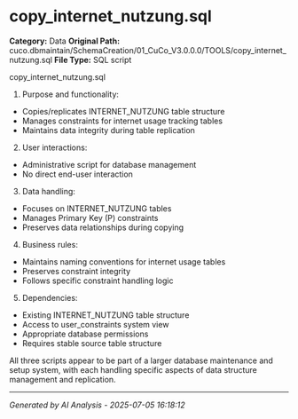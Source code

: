 # copy_internet_nutzung.sql

**Category:** Data
**Original Path:** cuco.dbmaintain/SchemaCreation/01_CuCo_V3.0.0.0/TOOLS/copy_internet_nutzung.sql
**File Type:** SQL script

copy_internet_nutzung.sql
1. Purpose and functionality:
- Copies/replicates INTERNET_NUTZUNG table structure
- Manages constraints for internet usage tracking tables
- Maintains data integrity during table replication

2. User interactions:
- Administrative script for database management
- No direct end-user interaction

3. Data handling:
- Focuses on INTERNET_NUTZUNG tables
- Manages Primary Key (P) constraints
- Preserves data relationships during copying

4. Business rules:
- Maintains naming conventions for internet usage tables
- Preserves constraint integrity
- Follows specific constraint handling logic

5. Dependencies:
- Existing INTERNET_NUTZUNG table structure
- Access to user_constraints system view
- Appropriate database permissions
- Requires stable source table structure

All three scripts appear to be part of a larger database maintenance and setup system, with each handling specific aspects of data structure management and replication.

---
*Generated by AI Analysis - 2025-07-05 16:18:12*
